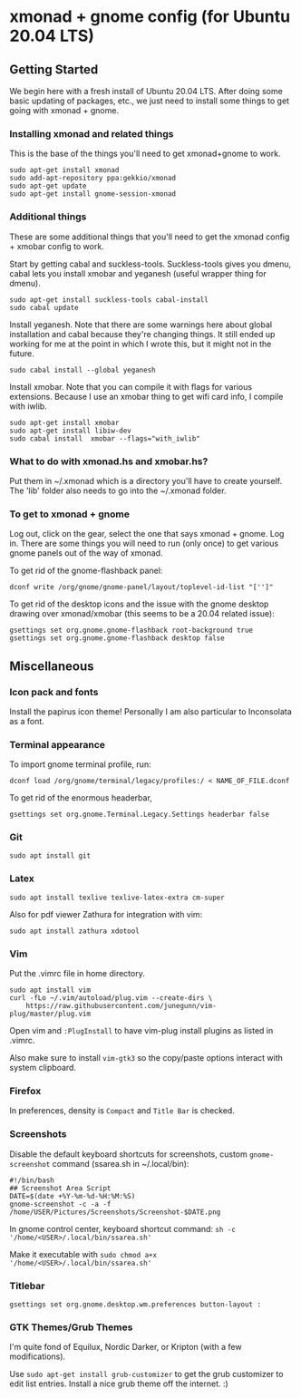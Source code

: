 # xmonad + gnome config (for Ubuntu 20.04 LTS)

## Getting Started

We begin here with a fresh install of Ubuntu 20.04 LTS. After doing some basic updating of packages, etc., we just need to install some things to get going with xmonad + gnome.

### Installing xmonad and related things

This is the base of the things you'll need to get xmonad+gnome to work.

```
sudo apt-get install xmonad
sudo add-apt-repository ppa:gekkio/xmonad
sudo apt-get update
sudo apt-get install gnome-session-xmonad
```

### Additional things

These are some additional things that you'll need to get the xmonad config + xmobar config to work.

Start by getting cabal and suckless-tools. Suckless-tools gives you dmenu, cabal lets you install xmobar and yeganesh (useful wrapper thing for dmenu).
```
sudo apt-get install suckless-tools cabal-install
sudo cabal update
```
Install yeganesh. Note that there are some warnings here about global installation and cabal because they're changing things. It still ended up working for me
at the point in which I wrote this, but it might not in the future.
```
sudo cabal install --global yeganesh
```
Install xmobar. Note that you can compile it with flags for various extensions. Because I use an xmobar thing to get wifi card info, I compile with iwlib.
```
sudo apt-get install xmobar
sudo apt-get install libiw-dev
sudo cabal install  xmobar --flags="with_iwlib"
```

### What to do with xmonad.hs and xmobar.hs?

Put them in ~/.xmonad which is a directory you'll have to create yourself. The 'lib' folder also needs to go into the ~/.xmonad folder.

### To get to xmonad + gnome

Log out, click on the gear, select the one that says xmonad + gnome. Log in. There are some things you will need to run (only once) to get various gnome 
panels out of the way of xmonad.

To get rid of the gnome-flashback panel:
```
dconf write /org/gnome/gnome-panel/layout/toplevel-id-list "['']"
```
To get rid of the desktop icons and the issue with the gnome desktop drawing over xmonad/xmobar (this seems to be a 20.04 related issue):
```
gsettings set org.gnome.gnome-flashback root-background true
gsettings set org.gnome.gnome-flashback desktop false
```
## Miscellaneous

### Icon pack and fonts

Install the papirus icon theme! Personally I am also particular to Inconsolata as a font.

### Terminal appearance

To import gnome terminal profile, run:
```
dconf load /org/gnome/terminal/legacy/profiles:/ < NAME_OF_FILE.dconf
```
To get rid of the enormous headerbar,
```
gsettings set org.gnome.Terminal.Legacy.Settings headerbar false
```
### Git
```
sudo apt install git
```
### Latex
```
sudo apt install texlive texlive-latex-extra cm-super
```
Also for pdf viewer Zathura for integration with vim:
```
sudo apt install zathura xdotool
```
### Vim

Put the .vimrc file in home directory.

```
sudo apt install vim
curl -fLo ~/.vim/autoload/plug.vim --create-dirs \
    https://raw.githubusercontent.com/junegunn/vim-plug/master/plug.vim
```
Open vim and `:PlugInstall` to have vim-plug install plugins as listed in .vimrc.

Also make sure to install `vim-gtk3` so the copy/paste options interact with system clipboard.

### Firefox

In preferences, density is `Compact` and `Title Bar` is checked.

### Screenshots

Disable the default keyboard shortcuts for screenshots, custom `gnome-screenshot` command (ssarea.sh in ~/.local/bin):
```
#!/bin/bash
## Screenshot Area Script
DATE=$(date +%Y-%m-%d-%H:%M:%S)
gnome-screenshot -c -a -f /home/USER/Pictures/Screenshots/Screenshot-$DATE.png
```

In gnome control center, keyboard shortcut command: `sh -c '/home/<USER>/.local/bin/ssarea.sh'`

Make it executable with `sudo chmod a+x '/home/<USER>/.local/bin/ssarea.sh'`

### Titlebar
```
gsettings set org.gnome.desktop.wm.preferences button-layout :
```
### GTK Themes/Grub Themes

I'm quite fond of Equilux, Nordic Darker, or Kripton (with a few modifications).

Use `sudo apt-get install grub-customizer` to get the grub customizer to edit list entries. Install a nice
grub theme off the internet. :)
